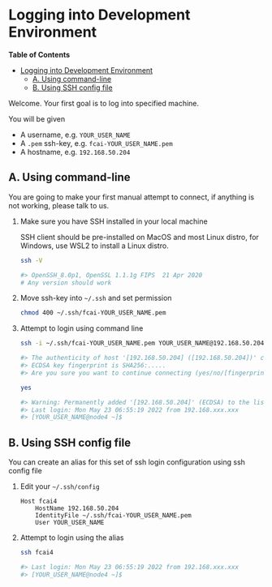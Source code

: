 # Logging into Development Environment

__Table of Contents__
- [Logging into Development Environment](#logging-into-development-environment)
  - [A. Using command-line](#a-using-command-line)
  - [B. Using SSH config file](#b-using-ssh-config-file)

Welcome. Your first goal is to log into specified machine.

You will be given

- A username, e.g. `YOUR_USER_NAME`
- A `.pem` ssh-key, e.g. `fcai-YOUR_USER_NAME.pem`
- A hostname, e.g. `192.168.50.204`

## A. Using command-line

You are going to make your first manual attempt to connect, if anything is not working, please talk to us.

1. Make sure you have SSH installed in your local machine

    SSH client should be pre-installed on MacOS and most Linux distro, for Windows, use WSL2 to install a Linux distro.

    ```bash
    ssh -V

    #> OpenSSH_8.0p1, OpenSSL 1.1.1g FIPS  21 Apr 2020
    # Any version should work
    ```

2. Move ssh-key into `~/.ssh` and set permission

    ```bash
    chmod 400 ~/.ssh/fcai-YOUR_USER_NAME.pem
    ```

3. Attempt to login using command line

    ```bash
    ssh -i ~/.ssh/fcai-YOUR_USER_NAME.pem YOUR_USER_NAME@192.168.50.204

    #> The authenticity of host '[192.168.50.204] ([192.168.50.204])' can't be established.
    #> ECDSA key fingerprint is SHA256:.....
    #> Are you sure you want to continue connecting (yes/no/[fingerprint])? 

    yes

    #> Warning: Permanently added '[192.168.50.204]' (ECDSA) to the list of known hosts.
    #> Last login: Mon May 23 06:55:19 2022 from 192.168.xxx.xxx
    #> [YOUR_USER_NAME@node4 ~]$ 
    ```

## B. Using SSH config file

You can create an alias for this set of ssh login configuration using ssh config file

1. Edit your `~/.ssh/config`

    ```text
    Host fcai4
        HostName 192.168.50.204
        IdentityFile ~/.ssh/fcai-YOUR_USER_NAME.pem
        User YOUR_USER_NAME
    ```

2. Attempt to login using the alias

    ```bash
    ssh fcai4

    #> Last login: Mon May 23 06:55:19 2022 from 192.168.xxx.xxx
    #> [YOUR_USER_NAME@node4 ~]$ 
    ```
